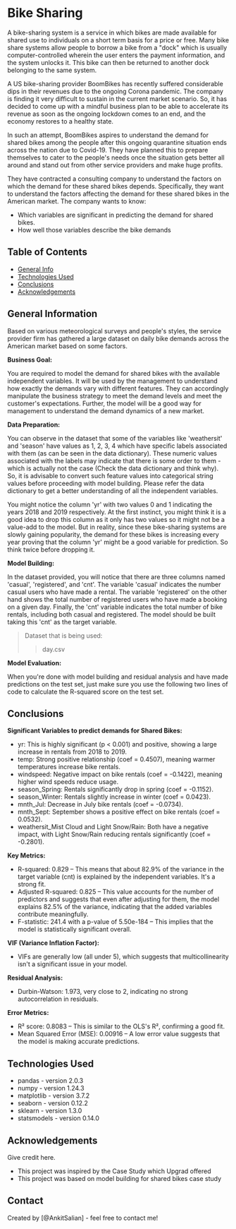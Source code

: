 # Bike Sharing
A bike-sharing system is a service in which bikes are made available for shared use to individuals on a short term basis for a price or free. Many bike share systems allow people to borrow a bike from a "dock" which is usually computer-controlled wherein the user enters the payment information, and the system unlocks it. This bike can then be returned to another dock belonging to the same system.


A US bike-sharing provider BoomBikes has recently suffered considerable dips in their revenues due to the ongoing Corona pandemic. The company is finding it very difficult to sustain in the current market scenario. So, it has decided to come up with a mindful business plan to be able to accelerate its revenue as soon as the ongoing lockdown comes to an end, and the economy restores to a healthy state. 


In such an attempt, BoomBikes aspires to understand the demand for shared bikes among the people after this ongoing quarantine situation ends across the nation due to Covid-19. They have planned this to prepare themselves to cater to the people's needs once the situation gets better all around and stand out from other service providers and make huge profits.


They have contracted a consulting company to understand the factors on which the demand for these shared bikes depends. Specifically, they want to understand the factors affecting the demand for these shared bikes in the American market. The company wants to know:

- Which variables are significant in predicting the demand for shared bikes.
- How well those variables describe the bike demands


## Table of Contents
* [General Info](#general-information)
* [Technologies Used](#technologies-used)
* [Conclusions](#conclusions)
* [Acknowledgements](#acknowledgements)

<!-- You can include any other section that is pertinent to your problem -->

## General Information
Based on various meteorological surveys and people's styles, the service provider firm has gathered a large dataset on daily bike demands across the American market based on some factors. 


**Business Goal:**

You are required to model the demand for shared bikes with the available independent variables. It will be used by the management to understand how exactly the demands vary with different features. They can accordingly manipulate the business strategy to meet the demand levels and meet the customer's expectations. Further, the model will be a good way for management to understand the demand dynamics of a new market. 


**Data Preparation:**

You can observe in the dataset that some of the variables like 'weathersit' and 'season' have values as 1, 2, 3, 4 which have specific labels associated with them (as can be seen in the data dictionary). These numeric values associated with the labels may indicate that there is some order to them - which is actually not the case (Check the data dictionary and think why). So, it is advisable to convert such feature values into categorical string values before proceeding with model building. Please refer the data dictionary to get a better understanding of all the independent variables.
 
You might notice the column 'yr' with two values 0 and 1 indicating the years 2018 and 2019 respectively. At the first instinct, you might think it is a good idea to drop this column as it only has two values so it might not be a value-add to the model. But in reality, since these bike-sharing systems are slowly gaining popularity, the demand for these bikes is increasing every year proving that the column 'yr' might be a good variable for prediction. So think twice before dropping it. 
 

**Model Building:**

In the dataset provided, you will notice that there are three columns named 'casual', 'registered', and 'cnt'. The variable 'casual' indicates the number casual users who have made a rental. The variable 'registered' on the other hand shows the total number of registered users who have made a booking on a given day. Finally, the 'cnt' variable indicates the total number of bike rentals, including both casual and registered. The model should be built taking this 'cnt' as the target variable.

> Dataset that is being used:
>> day.csv


**Model Evaluation:**

When you're done with model building and residual analysis and have made predictions on the test set, just make sure you use the following two lines of code to calculate the R-squared score on the test set.

<!-- You don't have to answer all the questions - just the ones relevant to your project. -->

## Conclusions

**Significant Variables to predict demands for Shared Bikes:**
- yr: This is highly significant (p < 0.001) and positive, showing a large increase in rentals from 2018 to 2019.
- temp: Strong positive relationship (coef = 0.4507), meaning warmer temperatures increase bike rentals.
- windspeed: Negative impact on bike rentals (coef = -0.1422), meaning higher wind speeds reduce usage.
- season_Spring: Rentals significantly drop in spring (coef = -0.1152).
- season_Winter: Rentals slightly increase in winter (coef = 0.0423).
- mnth_Jul: Decrease in July bike rentals (coef = -0.0734).
- mnth_Sept: September shows a positive effect on bike rentals (coef = 0.0532).
- weathersit_Mist Cloud and Light Snow/Rain: Both have a negative impact, with Light Snow/Rain reducing rentals significantly (coef = -0.2801).

**Key Metrics:**
- R-squared: 0.829 – This means that about 82.9% of the variance in the target variable (cnt) is explained by the independent variables. It's a strong fit.
- Adjusted R-squared: 0.825 – This value accounts for the number of predictors and suggests that even after adjusting for them, the model explains 82.5% of the variance, indicating that the added variables contribute meaningfully.
- F-statistic: 241.4 with a p-value of 5.50e-184 – This implies that the model is statistically significant overall.

**VIF (Variance Inflation Factor):**
- VIFs are generally low (all under 5), which suggests that multicollinearity isn't a significant issue in your model.

**Residual Analysis:**
- Durbin-Watson: 1.973, very close to 2, indicating no strong autocorrelation in residuals.

**Error Metrics:**
- R² score: 0.8083 – This is similar to the OLS's R², confirming a good fit.
- Mean Squared Error (MSE): 0.00916 – A low error value suggests that the model is making accurate predictions.

<!-- You don't have to answer all the questions - just the ones relevant to your project. -->


## Technologies Used
- pandas - version 2.0.3
- numpy - version 1.24.3
- matplotlib - version 3.7.2
- seaborn - version 0.12.2
- sklearn - version 1.3.0
- statsmodels - version 0.14.0

<!-- As the libraries versions keep on changing, it is recommended to mention the version of library used in this project -->

## Acknowledgements
Give credit here.
- This project was inspired by the Case Study which Upgrad offered
- This project was based on model building for shared bikes case study


## Contact
Created by [@AnkitSalian] - feel free to contact me!


<!-- Optional -->
<!-- ## License -->
<!-- This project is open source and available under the [... License](). -->

<!-- You don't have to include all sections - just the one's relevant to your project -->
